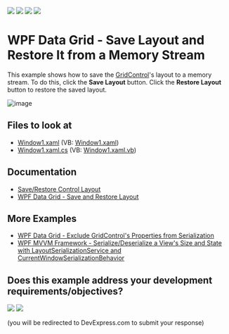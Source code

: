 <!-- default badges list -->
![](https://img.shields.io/endpoint?url=https://codecentral.devexpress.com/api/v1/VersionRange/128652656/22.2.2%2B)
[![](https://img.shields.io/badge/Open_in_DevExpress_Support_Center-FF7200?style=flat-square&logo=DevExpress&logoColor=white)](https://supportcenter.devexpress.com/ticket/details/E1655)
[![](https://img.shields.io/badge/📖_How_to_use_DevExpress_Examples-e9f6fc?style=flat-square)](https://docs.devexpress.com/GeneralInformation/403183)
[![](https://img.shields.io/badge/💬_Leave_Feedback-feecdd?style=flat-square)](#does-this-example-address-your-development-requirementsobjectives)
<!-- default badges end -->
# WPF Data Grid - Save Layout and Restore It from a Memory Stream

This example shows how to save the [GridControl](http://docs.devexpress.com/WPF/DevExpress.Xpf.Grid.GridControl)'s layout to a memory stream. To do this, click the **Save Layout** button. Click the **Restore Layout** button to restore the saved layout. 

![image](https://user-images.githubusercontent.com/65009440/172646044-0cde53c1-2c73-49c4-a676-993a969584c9.png)

<!-- default file list -->

## Files to look at

* [Window1.xaml](./CS/DXGrid_GridLayout/Window1.xaml) (VB: [Window1.xaml](./VB/DXGrid_GridLayout/Window1.xaml))
* [Window1.xaml.cs](./CS/DXGrid_GridLayout/Window1.xaml.cs) (VB: [Window1.xaml.vb](./VB/DXGrid_GridLayout/Window1.xaml.vb))

<!-- default file list end -->

## Documentation

* [Save/Restore Control Layout](http://docs.devexpress.com/WPF/7391/common-concepts/save-and-restore-layouts)
* [WPF Data Grid - Save and Restore Layout](http://docs.devexpress.com/WPF/6797/controls-and-libraries/data-grid/miscellaneous/save-and-restore-layout)

## More Examples

* [WPF Data Grid - Exclude GridControl's Properties from Serialization](https://github.com/DevExpress-Examples/how-to-prevent-certain-gridcontrols-properties-from-being-serialized-t158989)
* [WPF MVVM Framework - Serialize/Deserialize a View's Size and State with LayoutSerializationService and CurrentWindowSerializationBehavior](https://github.com/DevExpress-Examples/wpf-mvvm-behaviors-currentwindowserializationbehavior)
<!-- feedback -->
## Does this example address your development requirements/objectives?

[<img src="https://www.devexpress.com/support/examples/i/yes-button.svg"/>](https://www.devexpress.com/support/examples/survey.xml?utm_source=github&utm_campaign=wpf-data-grid-save-layout-and-restore-it-from-memory-stream&~~~was_helpful=yes) [<img src="https://www.devexpress.com/support/examples/i/no-button.svg"/>](https://www.devexpress.com/support/examples/survey.xml?utm_source=github&utm_campaign=wpf-data-grid-save-layout-and-restore-it-from-memory-stream&~~~was_helpful=no)

(you will be redirected to DevExpress.com to submit your response)
<!-- feedback end -->
